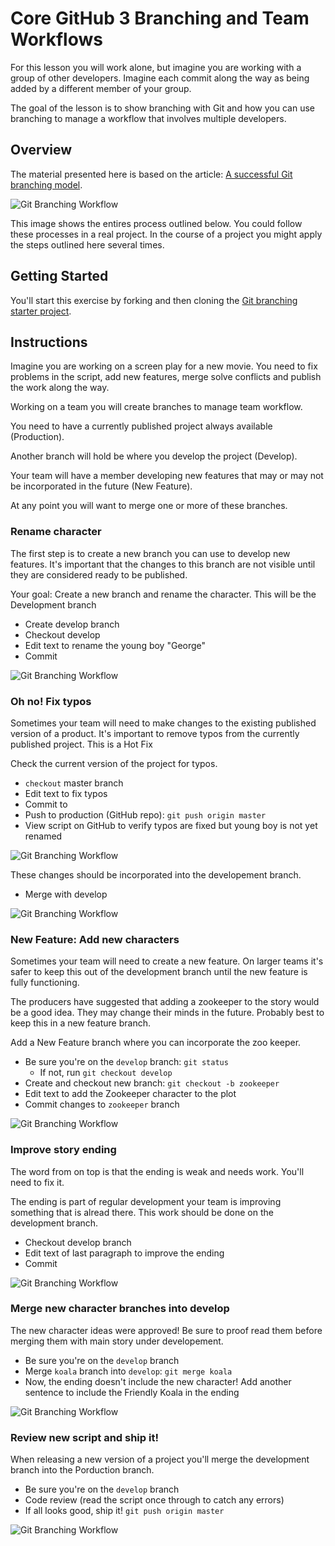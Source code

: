 # Core GitHub 3 Branching and Team Workflows

For this lesson you will work alone, but imagine you are working 
with a group of other developers. Imagine each commit along 
the way as being added by a different member of your group. 

The goal of the lesson is to show branching with Git and how you 
can use branching to manage a workflow that involves multiple
developers. 

## Overview

The material presented here is based on the article:
[A successful Git branching model](http://nvie.com/posts/a-successful-git-branching-model/). 

![Git Branching Workflow](01-Git-Branching-Workflow.png)

This image shows the entires process outlined below. You could 
follow these processes in a real project. In the course of a 
project you might apply the steps outlined here several times. 

## Getting Started 

You'll start this exercise by forking and then cloning the [Git branching starter project](https://github.com/Product-College-Labs/Core-Git-Branching).

## Instructions

Imagine you are working on a screen play for a new movie. You 
need to fix problems in the script, add new features, merge
solve conflicts and publish the work along the way. 

Working on a team you will create branches to manage team workflow. 

You need to have a currently published project always available 
(Production).

Another branch will hold be where you develop the project (Develop).

Your team will have a member developing new features that may or may not be 
incorporated in the future (New Feature).

At any point you will want to merge one or more of these branches. 

### Rename character

The first step is to create a new branch you can use to develop new 
features. It's important that the changes to this branch are 
not visible until they are considered ready to be published. 

Your goal: Create a new branch and rename the character. This 
will be the Development branch

- Create develop branch
- Checkout develop
- Edit text to rename the young boy "George"
- Commit

![Git Branching Workflow](02-Git-Branching-Workflow-Rename-character.png)

### Oh no! Fix typos

Sometimes your team will need to make changes to the existing 
published version of a product. It's important to remove typos 
from the currently published project. This is a Hot Fix

Check the current version of the project for typos. 

- `checkout` master branch
- Edit text to fix typos
- Commit to
- Push to production (GitHub repo): `git push origin master`
- View script on GitHub to verify typos are fixed but young boy is not yet renamed

![Git Branching Workflow](03-Git-Branching-Workflow-Fix-typos.png)

These changes should be incorporated into the developement branch. 

- Merge with develop

![Git Branching Workflow](04-Git-Branching-Workflow-Merge-with-develop.png)

### New Feature: Add new characters

Sometimes your team will need to create a new feature. On larger 
teams it's safer to keep this out of the development branch until
the new feature is fully functioning. 

The producers have suggested that adding a zookeeper to the story 
would be a good idea. They may change their minds in the future. 
Probably best to keep this in a new feature branch. 

Add a New Feature branch where you can incorporate the zoo keeper.

- Be sure you're on the `develop` branch: `git status`
  - If not, run `git checkout develop`
- Create and checkout new branch: `git checkout -b zookeeper`
- Edit text to add the Zookeeper character to the plot
- Commit changes to `zookeeper` branch

![Git Branching Workflow](05-Git-Branching-Workflow-New-Feature.png)

### Improve story ending

The word from on top is that the ending is weak and needs work. 
You'll need to fix it. 

The ending is part of regular development your team is improving
something that is alread there. This work should be done on the 
development branch. 

- Checkout develop branch
- Edit text of last paragraph to improve the ending
- Commit

![Git Branching Workflow](06-Git-Branching-Workflow-improve-the-ending.png)

### Merge new character branches into develop

The new character ideas were approved! Be sure to proof read them
before merging them with main story under developement. 

- Be sure you're on the `develop` branch
- Merge `koala` branch into `develop`: `git merge koala`
- Now, the ending doesn't include the new character! Add another sentence to include the Friendly Koala in the ending

![Git Branching Workflow](08-Git-Branching-Workflow-merge-feature.png)

### Review new script and ship it!

When releasing a new version of a project you'll merge the development
branch into the Porduction branch. 

- Be sure you're on the `develop` branch
- Code review (read the script once through to catch any errors)
- If all looks good, ship it! `git push origin master`

![Git Branching Workflow](01-Git-Branching-Workflow.png)

